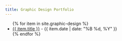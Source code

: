 ```yaml
---
title: Graphic Design Portfolio
---
```


<ul>
  {% for item in site.graphic-design %}
    <li>
      <a href="{{ item.url | relative_url }}">{{ item.title }}</a>
      <span> - {{ item.date | date: "%B %d, %Y" }}</span>
    </li>
  {% endfor %}
</ul>